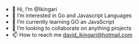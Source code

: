 - 👋 Hi, I’m @Ikingari
- 👀 I’m interested in Go and Javascript Languages
- 🌱 I’m currently learning GO an JavaScript
- 💞️ I’m looking to collaborate on anything projects
- 📫 How to reach me david_ikingari@hotmail.com

<!---
Ikingari/Ikingari is a ✨ special ✨ repository because its `README.md` (this file) appears on your GitHub profile.
You can click the Preview link to take a look at your changes.
--->
